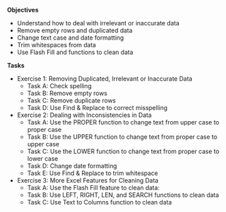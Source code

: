 **Objectives**
- Understand how to deal with irrelevant or inaccurate data
- Remove empty rows and duplicated data
- Change text case and date formatting
- Trim whitespaces from data
- Use Flash Fill and functions to clean data

**Tasks**
- Exercise 1: Removing Duplicated, Irrelevant or Inaccurate Data
  - Task A: Check spelling
  - Task B: Remove empty rows
  - Task C: Remove duplicate rows
  - Task D: Use Find & Replace to correct misspelling
- Exercise 2: Dealing with Inconsistencies in Data
  - Task A: Use the PROPER function to change text from upper case to proper case
  - Task B: Use the UPPER function to change text from proper case to upper case
  - Task C: Use the LOWER function to change text from proper case to lower case
  - Task D: Change date formatting
  - Task E: Use Find & Replace to trim whitespace
- Exercise 3: More Excel Features for Cleaning Data
  - Task A: Use the Flash Fill feature to clean data:
  - Task B: Use LEFT, RIGHT, LEN, and SEARCH functions to clean data
  - Task C: Use Text to Columns function to clean data
